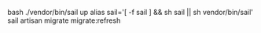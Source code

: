 bash ./vendor/bin/sail up
alias sail='[ -f sail ] && sh sail || sh vendor/bin/sail'
sail artisan migrate
migrate:refresh
